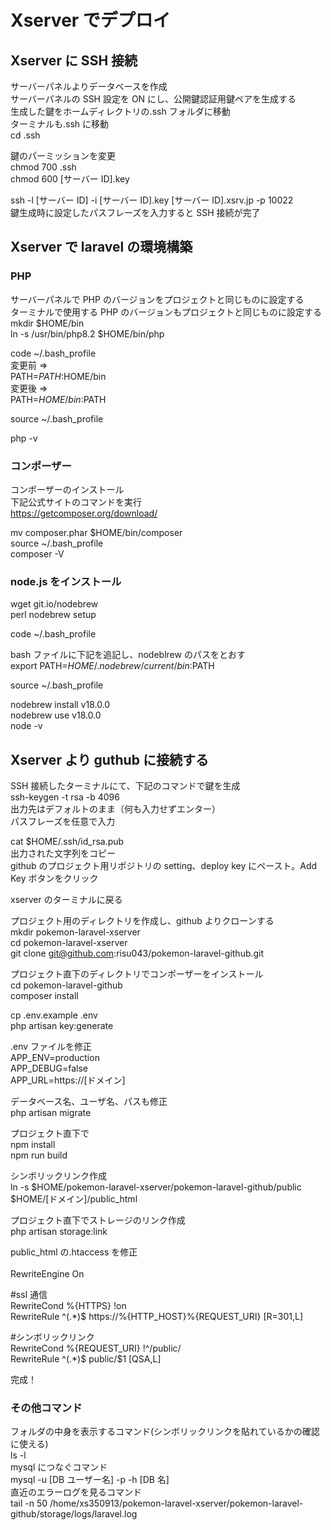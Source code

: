 # Xserver でデプロイ

## Xserver に SSH 接続

サーバーパネルよりデータベースを作成<br>
サーバーパネルの SSH 設定を ON にし、公開鍵認証用鍵ペアを生成する<br>
生成した鍵をホームディレクトリの.ssh フォルダに移動<br>
ターミナルも.ssh に移動<br>
cd .ssh<br>

鍵のパーミッションを変更<br>
chmod 700 .ssh<br>
chmod 600 [サーバー ID].key

ssh -l [サーバー ID] -i [サーバー ID].key [サーバー ID].xsrv.jp -p 10022<br>
鍵生成時に設定したパスフレーズを入力すると SSH 接続が完了

## Xserver で laravel の環境構築

### PHP

サーバーパネルで PHP のバージョンをプロジェクトと同じものに設定する<br>
ターミナルで使用する PHP のバージョンもプロジェクトと同じものに設定する<br>
mkdir $HOME/bin<br>
ln -s /usr/bin/php8.2 $HOME/bin/php

code ~/.bash_profile<br>
変更前 ⇒<br>
PATH=$PATH:$HOME/bin<br>
変更後 ⇒<br>
PATH=$HOME/bin:$PATH

source ~/.bash_profile

php -v

### コンポーザー

コンポーザーのインストール<br>
下記公式サイトのコマンドを実行<br>
https://getcomposer.org/download/

mv composer.phar $HOME/bin/composer<br>
source ~/.bash_profile<br>
composer -V

### node.js をインストール

wget git.io/nodebrew<br>
perl nodebrew setup

code ~/.bash_profile

bash ファイルに下記を追記し、nodeblrew のパスをとおす<br>
export PATH=$HOME/.nodebrew/current/bin:$PATH

source ~/.bash_profile

nodebrew install v18.0.0<br>
nodebrew use v18.0.0<br>
node -v

## Xserver より guthub に接続する

SSH 接続したターミナルにて、下記のコマンドで鍵を生成<br>
ssh-keygen -t rsa -b 4096<br>
出力先はデフォルトのまま（何も入力せずエンター）<br>
パスフレーズを任意で入力

cat $HOME/.ssh/id_rsa.pub<br>
出力された文字列をコピー<br>
github のプロジェクト用リポジトリの setting、deploy key にペースト。Add Key ボタンをクリック

xserver のターミナルに戻る

プロジェクト用のディレクトリを作成し、github よりクローンする<br>
mkdir pokemon-laravel-xserver<br>
cd pokemon-laravel-xserver<br>
git clone git@github.com:risu043/pokemon-laravel-github.git

プロジェクト直下のディレクトリでコンポーザーをインストール<br>
cd pokemon-laravel-github<br>
composer install

cp .env.example .env<br>
php artisan key:generate

.env ファイルを修正<br>
APP_ENV=production<br>
APP_DEBUG=false<br>
APP_URL=https://[ドメイン]

データベース名、ユーザ名、パスも修正<br>
php artisan migrate

プロジェクト直下で<br>
npm install<br>
npm run build

シンボリックリンク作成<br>
ln -s $HOME/pokemon-laravel-xserver/pokemon-laravel-github/public $HOME/[ドメイン]/public_html

プロジェクト直下でストレージのリンク作成<br>
php artisan storage:link

public_html の.htaccess を修正<br>
<IfModule mod_rewrite.c><br>
RewriteEngine On

#ssl 通信<br>
RewriteCond %{HTTPS} !on<br>
RewriteRule ^(.\*)$ https://%{HTTP_HOST}%{REQUEST_URI} [R=301,L]

#シンボリックリンク<br>
RewriteCond %{REQUEST_URI} !^/public/<br>
RewriteRule ^(.\*)$ public/$1 [QSA,L]<br>
</IfModule>

完成！

### その他コマンド

フォルダの中身を表示するコマンド(シンボリックリンクを貼れているかの確認に使える)<br>
ls -l<br>
mysql につなぐコマンド<br>
mysql -u [DB ユーザー名] -p -h [DB 名]<br>
直近のエラーログを見るコマンド<br>
tail -n 50 /home/xs350913/pokemon-laravel-xserver/pokemon-laravel-github/storage/logs/laravel.log
